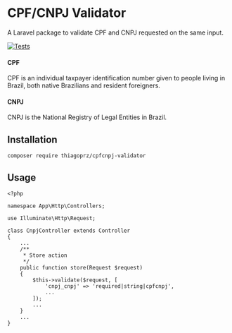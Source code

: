 **CPF/CNPJ Validator**
==
A Laravel package to validate CPF and CNPJ requested on the same input.


[![Tests](https://github.com/thiagoprz/cpfcnpj-validator/actions/workflows/tests.yml/badge.svg?branch=master)](https://github.com/thiagoprz/cpfcnpj-validator/actions/workflows/tests.yml)

#### CPF
CPF is an individual taxpayer identification number given to people living in Brazil, both native Brazilians and resident foreigners.

#### CNPJ
CNPJ is the National Registry of Legal Entities in Brazil.

Installation
--

`` composer require thiagoprz/cpfcnpj-validator ``

Usage
--
```
<?php

namespace App\Http\Controllers;

use Illuminate\Http\Request;

class CnpjController extends Controller
{
    ...
    /**
     * Store action
     */
    public function store(Request $request)
    {
        $this->validate($request, [
            'cnpj_cnpj' => 'required|string|cpfcnpj',
            ...
        ]);
        ...
    }
    ...
}
```

